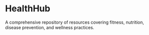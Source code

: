 # HealthHub
 A comprehensive repository of resources covering fitness, nutrition, disease prevention, and wellness practices.
